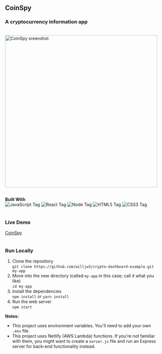 ## CoinSpy  
### A cryptocurrency information app  
<br>  
<img width="500px" src="https://www.dropbox.com/s/3bvggiaot0l5b52/coinspy_home.png?raw=1" alt="CoinSpy sreenshot">  
<br>  
<br>  

**Built With**  
![JavaScript Tag](https://img.shields.io/badge/JavaScript-323330?style=for-the-badge&logo=javascript&logoColor=F7DF1E)
![React Tag](https://img.shields.io/badge/React-20232A?style=for-the-badge&logo=react&logoColor=61DAFB) 
![Node Tag](https://img.shields.io/badge/Node.js-339933?style=for-the-badge&logo=nodedotjs&logoColor=white)
![HTML5 Tag](https://img.shields.io/badge/HTML5-E34F26?style=for-the-badge&logo=html5&logoColor=white)
![CSS3 Tag](https://img.shields.io/badge/CSS3-1572B6?style=for-the-badge&logo=css3&logoColor=white)  
<br>  

### Live Demo
[CoinSpy](https://coinspy.netlify.app)  
<br>  

### Run Locally  

1. Clone the repository  
    `git clone https://github.com/willjw3/crypto-dashboard-example.git my-app`
2. Move into the new directory (called `my-app` in this case; call it what you like)    
    `cd my-app`
3. Install the dependencies  
    `npm install` or `yarn install`  
4. Run the web server  
    `npm start`

**Notes:**  
- This project uses environment variables. You'll need to add your own `.env` file.
- This project uses Netlify (AWS Lambda) functions. If you're not familiar with them, you might want to create a `server.js` file and run an Express server for back-end functionality instead.